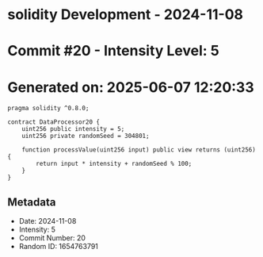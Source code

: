 ﻿# solidity Development - 2024-11-08
# Commit #20 - Intensity Level: 5
# Generated on: 2025-06-07 12:20:33
```solidity
pragma solidity ^0.8.0;

contract DataProcessor20 {
    uint256 public intensity = 5;
    uint256 private randomSeed = 304801;

    function processValue(uint256 input) public view returns (uint256) {
        return input * intensity + randomSeed % 100;
    }
}
```
## Metadata
- Date: 2024-11-08
- Intensity: 5
- Commit Number: 20
- Random ID: 1654763791
